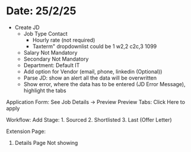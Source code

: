 # Date: 25/2/25
- Create JD
	- Job Type Contact
		- Hourly rate (not required)
		- Taxterm" dropdownlist could be 1 w2,2 c2c,3 1099
	- Salary Not Mandatory
	- Secondary Not Mandatory 
	- Department: Default IT
	- Add option for Vendor (email, phone, linkedin (Optional))
	- Parse JD: show an alert all the data will be overwritten
	- Show error, where the data has to be entered (JD Error Message), highlight the tabs

Application Form: See Job Details -> Preview
Preview Tabs: Click Here to apply


Workflow:
Add Stage:
	1. Sourced
	2. Shortlisted
	3. Last (Offer Letter)

Extension Page:
1. Details Page Not showing